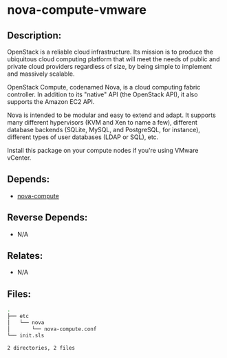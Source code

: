 # nova-compute-vmware

## Description:

OpenStack is a reliable cloud infrastructure. Its mission is to produce the ubiquitous cloud computing platform that will meet the needs of public and private cloud providers regardless of size, by being simple to implement and massively scalable.

OpenStack Compute, codenamed Nova, is a cloud computing fabric controller. In addition to its "native" API (the OpenStack API), it also supports the Amazon EC2 API.

Nova is intended to be modular and easy to extend and adapt. It supports many different hypervisors (KVM and Xen to name a few), different database backends (SQLite, MySQL, and PostgreSQL, for instance), different types of user databases (LDAP or SQL), etc.

Install this package on your compute nodes if you're using VMware vCenter.

## Depends:

  -  [nova-compute](/salt/nova-compute)

## Reverse Depends:

  -  N/A

## Relates:

  -  N/A

## Files:

```bash
.
├── etc
│   └── nova
│       └── nova-compute.conf
└── init.sls

2 directories, 2 files
```
